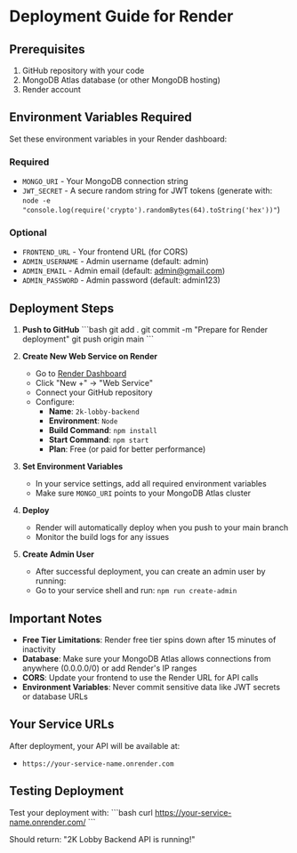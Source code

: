 # Deployment Guide for Render

## Prerequisites
1. GitHub repository with your code
2. MongoDB Atlas database (or other MongoDB hosting)
3. Render account

## Environment Variables Required

Set these environment variables in your Render dashboard:

### Required
- `MONGO_URI` - Your MongoDB connection string
- `JWT_SECRET` - A secure random string for JWT tokens (generate with: `node -e "console.log(require('crypto').randomBytes(64).toString('hex'))"`)

### Optional
- `FRONTEND_URL` - Your frontend URL (for CORS)
- `ADMIN_USERNAME` - Admin username (default: admin)
- `ADMIN_EMAIL` - Admin email (default: admin@gmail.com)
- `ADMIN_PASSWORD` - Admin password (default: admin123)

## Deployment Steps

1. **Push to GitHub**
   \`\`\`bash
   git add .
   git commit -m "Prepare for Render deployment"
   git push origin main
   \`\`\`

2. **Create New Web Service on Render**
   - Go to [Render Dashboard](https://dashboard.render.com/)
   - Click "New +" → "Web Service"
   - Connect your GitHub repository
   - Configure:
     - **Name**: `2k-lobby-backend`
     - **Environment**: `Node`
     - **Build Command**: `npm install`
     - **Start Command**: `npm start`
     - **Plan**: Free (or paid for better performance)

3. **Set Environment Variables**
   - In your service settings, add all required environment variables
   - Make sure `MONGO_URI` points to your MongoDB Atlas cluster

4. **Deploy**
   - Render will automatically deploy when you push to your main branch
   - Monitor the build logs for any issues

5. **Create Admin User**
   - After successful deployment, you can create an admin user by running:
   - Go to your service shell and run: `npm run create-admin`

## Important Notes

- **Free Tier Limitations**: Render free tier spins down after 15 minutes of inactivity
- **Database**: Make sure your MongoDB Atlas allows connections from anywhere (0.0.0.0/0) or add Render's IP ranges
- **CORS**: Update your frontend to use the Render URL for API calls
- **Environment Variables**: Never commit sensitive data like JWT secrets or database URLs

## Your Service URLs
After deployment, your API will be available at:
- `https://your-service-name.onrender.com`

## Testing Deployment
Test your deployment with:
\`\`\`bash
curl https://your-service-name.onrender.com/
\`\`\`

Should return: "2K Lobby Backend API is running!"
